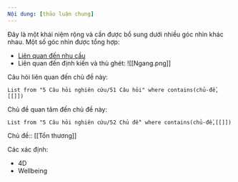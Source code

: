 ```yaml
---
Nội dung: [thảo luận chung]
---
```


Đây là một khái niệm rộng và cần được bổ sung dưới nhiều góc nhìn khác nhau. Một số góc nhìn được tổng hợp:
- [Liên quan đến nhu cầu](https://xn--qucu-hr5aza.cc/cac-cau-hoi-thuong-gap/?utm_source=Obsidian+Qu%E1%BA%A3+C%E1%BA%A7u+%C2%BB+H%C3%A0nh+tr%C3%ACnh+th%C3%A0nh+vi%C3%AAn&utm_medium=C%C3%A1c+c%C3%A2u+h%E1%BB%8Fi+th%C6%B0%E1%BB%9Dng+g%E1%BA%B7p&utm_campaign=Giai+%C4%91o%E1%BA%A1n+1)
- Liên quan đến định kiến và thù ghét: ![[Ngang.png]]

Câu hỏi liên quan đến chủ đề này:
```dataview
List from "5 Câu hỏi nghiên cứu/51 Câu hỏi" where contains(chủ-đề,[[]]) 
```

Chủ đề quan tâm đến chủ đề này:
```dataview
List from "5 Câu hỏi nghiên cứu/52 Chủ đề" where contains(chủ-đề,[[]]) 
```
Chủ đề:: [[Tổn thương]]

Các xác định:
- 4D
- Wellbeing 